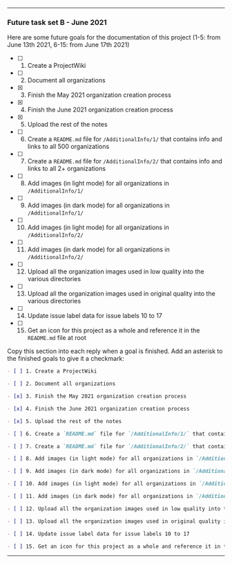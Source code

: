 

***

### Future task set B - June 2021

Here are some future goals for the documentation of this project (1-5: from June 13th 2021, 6-15: from June 17th 2021)

- [ ] 1. Create a ProjectWiki

- [ ] 2. Document all organizations

- [x] 3. Finish the May 2021 organization creation process

- [x] 4. Finish the June 2021 organization creation process

- [x] 5. Upload the rest of the notes

- [ ] 6. Create a `README.md` file for `/AdditionalInfo/1/` that contains info and links to all 500 organizations

- [ ] 7. Create a `README.md` file for `/AdditionalInfo/2/` that contains info and links to all 2+ organizations

- [ ] 8. Add images (in light mode) for all organizations in `/AdditionalInfo/1/`

- [ ] 9. Add images (in dark mode) for all organizations in `/AdditionalInfo/1/`

- [ ] 10. Add images (in light mode) for all organizations in `/AdditionalInfo/2/`

- [ ] 11. Add images (in dark mode) for all organizations in `/AdditionalInfo/2/`

- [ ] 12. Upload all the organization images used in low quality into the various directories

- [ ] 13. Upload all the organization images used in original quality into the various directories

- [ ] 14. Update issue label data for issue labels 10 to 17

- [ ] 15. Get an icon for this project as a whole and reference it in the `README.md` file at root

Copy this section into each reply when a goal is finished. Add an asterisk to the finished goals to give it a checkmark:

```markdown
- [ ] 1. Create a ProjectWiki

- [ ] 2. Document all organizations

- [x] 3. Finish the May 2021 organization creation process

- [x] 4. Finish the June 2021 organization creation process

- [x] 5. Upload the rest of the notes

- [ ] 6. Create a `README.md` file for `/AdditionalInfo/1/` that contains info and links to all 500 organizations

- [ ] 7. Create a `README.md` file for `/AdditionalInfo/2/` that contains info and links to all 2+ organizations

- [ ] 8. Add images (in light mode) for all organizations in `/AdditionalInfo/1/`

- [ ] 9. Add images (in dark mode) for all organizations in `/AdditionalInfo/1/`

- [ ] 10. Add images (in light mode) for all organizations in `/AdditionalInfo/2/`

- [ ] 11. Add images (in dark mode) for all organizations in `/AdditionalInfo/2/`

- [ ] 12. Upload all the organization images used in low quality into the various directories

- [ ] 13. Upload all the organization images used in original quality into the various directories

- [ ] 14. Update issue label data for issue labels 10 to 17

- [ ] 15. Get an icon for this project as a whole and reference it in the `README.md` file at root
```

***

